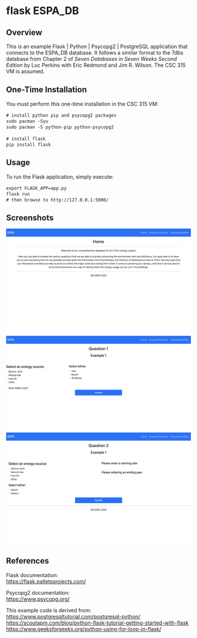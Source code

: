 # flask ESPA_DB

## Overview

This is an example Flask | Python | Psycopg2 | PostgreSQL
application that connects to the ESPA_DB database. It follows a similar format
to the 7dbs database from Chapter 2 of _Seven Databases in Seven Weeks Second Edition_
by Luc Perkins with Eric Redmond and Jim R. Wilson.
The CSC 315 VM is assumed.

## One-Time Installation

You must perform this one-time installation in the CSC 315 VM:

```
# install python pip and psycopg2 packages
sudo pacman -Syu
sudo pacman -S python-pip python-psycopg2

# install flask
pip install flask
```

## Usage

To run the Flask application, simply execute:

```
export FLASK_APP=app.py
flask run
# then browse to http://127.0.0.1:5000/
```

## Screenshots
![Home Page](images/home-page.png)  
![Venue Result Page](images/question-1-page.png)  
![Query Result Page](images/question-2-page.png)  

## References

Flask documentation:  
https://flask.palletsprojects.com/  

Psycopg2 documentation:  
https://www.psycopg.org/  

This example code is derived from:  
https://www.postgresqltutorial.com/postgresql-python/  
https://scoutapm.com/blog/python-flask-tutorial-getting-started-with-flask  
https://www.geeksforgeeks.org/python-using-for-loop-in-flask/  
